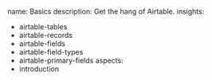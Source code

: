 name: Basics
description: Get the hang of Airtable.
insights:
  - airtable-tables
  - airtable-records
  - airtable-fields
  - airtable-field-types
  - airtable-primary-fields
aspects:
  - introduction
